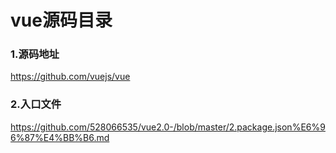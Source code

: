 # vue源码目录 #
### 1.源码地址 ###
https://github.com/vuejs/vue
### 2.入口文件 ###
<https://github.com/528066535/vue2.0-/blob/master/2.package.json%E6%96%87%E4%BB%B6.md>
